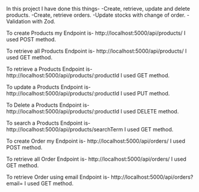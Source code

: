 In this project I have done this things-
-Create, retrieve, update and delete products.
-Create, retrieve orders.
-Update stocks with change of order.
-Validation with Zod. 


To create Products my Endpoint is- http://localhost:5000/api/products/
I used POST method.

To retrieve all Products  Endpoint is- http://localhost:5000/api/products/
I used GET method.

To retrieve a Products  Endpoint is- http://localhost:5000/api/products/:productId
I used GET method.

To update a Products  Endpoint is- http://localhost:5000/api/products/:productId
I used PUT method.


To Delete a Products  Endpoint is- http://localhost:5000/api/products/:productId
I used DELETE method.

To search a Products  Endpoint is- http://localhost:5000/api/products/searchTerm
I used GET method.

To create Order my Endpoint is- http://localhost:5000/api/orders/
I used POST method.

To retrieve all Order Endpoint is- http://localhost:5000/api/orders/
I used GET method.

To retrieve Order using email Endpoint is- http://localhost:5000/api/orders?email=
I used GET method.

